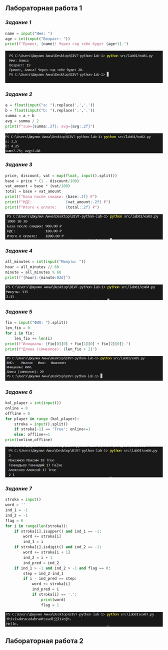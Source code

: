 ## Лабораторная работа 1

### _Задание 1_

```python
name = input("Имя: ")
age = int(input("Возраст: "))
print(f"Привет, {name}! Через год тебе будет {age+1}.")
```
![скриншот 1](./images/lab01/ex01.png)

### _Задание 2_

```python
a = float(input("a: ").replace(',','.'))
b = float(input("b: ").replace(',','.'))
summa = a + b
avg = summa / 2
print(f"sum={summa:.2f}; avg={avg:.2f}")
```
![скриншот 2](./images/lab01/ex02.png)

### _Задание 3_

```python
price, discount, vat = map(float, input().split())
base = price * (1 - discount/100)
vat_amount = base * (vat/100)
total = base + vat_amount
print(f"База после скидки: {base:.2f} ₽")
print(f"НДС:               {vat_amount:.2f} ₽")
print(f"Итого к оплате:    {total:.2f} ₽")
```
![скриншот 3](./images/lab01/ex03.png)

### _Задание 4_

```python
all_minutes = int(input("Минуты: "))
hour = all_minutes // 60
minute = all_minutes % 60
print(f"{hour}:{minute:02d}")
```
![скриншот 4](./images/lab01/ex04.png)

### _Задание 5_

```python
fio = input("ФИО: ").split()
len_fio = 0
for i in fio:
    len_fio += len(i)
print(f"Инициалы: {fio[0][0] + fio[1][0] + fio[2][0]}.")
print(f"Длина (символов): {len_fio + 2}")
```
![скриншот 5](./images/lab01/ex05.png)

### _Задание 6_

```python
kol_player = int(input())
online = 0
offline = 0
for player in range (kol_player):
    stroka = input().split()
    if stroka[-1] == 'True': online+=1
    else: offline+=1
print(online,offline)
```
![скриншот 6](./images/lab01/ex06.png)

### _Задание 7_

```python
stroka = input()
word = ''
ind_1 = -1
ind_2 = -1
flag = 0
for i in range(len(stroka)):
    if stroka[i].isupper() and ind_1 == -1:
        word += stroka[i]
        ind_1 = i
    if stroka[i].isdigit() and ind_2 == -1:
        word += stroka[i + 1]
        ind_2 = i + 1
        ind_pred = ind_2
    if ind_1 > -1 and ind_2 > -1 and flag == 0:
        step = ind_2-ind_1
        if i - ind_pred == step:
            word += stroka[i]
            ind_pred = i
            if stroka[i] == '.':
                print(word)
                flag = 1
```
![скриншот 7](./images/lab01/ex07.png)

## Лабораторная работа 2
